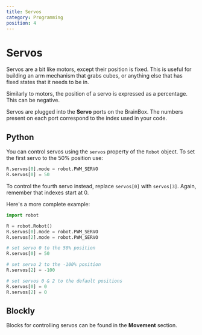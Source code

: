 ```yaml
---
title: Servos
category: Programming
position: 4
---
```

# Servos

Servos are a bit like motors, except their position is fixed. This is useful for building an arm mechanism that grabs cubes, or anything else that has fixed states that it needs to be in.

Similarly to motors, the position of a servo is expressed as a percentage. This can be negative.

Servos are plugged into the **Servo** ports on the BrainBox. The numbers present on each port correspond to the index used in your code.

## Python

You can control servos using the `servos` property of the `Robot` object. To set the first servo to the 50% position use:

```python
R.servos[0].mode = robot.PWM_SERVO
R.servos[0] = 50
```

To control the fourth servo instead, replace `servos[0]` with `servos[3]`. Again, remember that indexes start at 0.

Here's a more complete example:

```python
import robot

R = robot.Robot()
R.servos[0].mode = robot.PWM_SERVO
R.servos[2].mode = robot.PWM_SERVO

# set servo 0 to the 50% position
R.servos[0] = 50

# set servo 2 to the -100% position
R.servos[2] = -100

# set servos 0 & 2 to the default positions
R.servos[0] = 0
R.servos[2] = 0
```

## Blockly

Blocks for controlling servos can be found in the **Movement** section.

